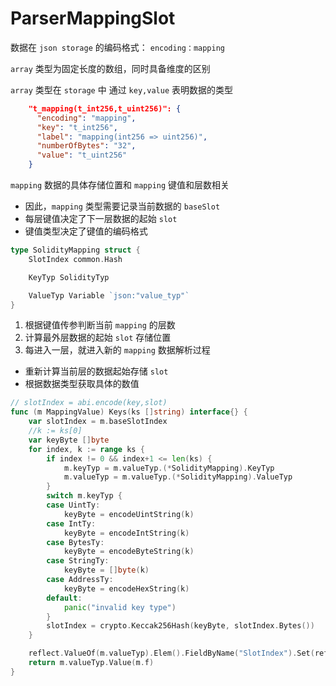 # ParserMappingSlot
数据在 `json storage` 的编码格式： `encoding：mapping`

`array` 类型为固定长度的数组，同时具备维度的区别

`array` 类型在 `storage` 中 通过 `key,value` 表明数据的类型

```json
    "t_mapping(t_int256,t_uint256)": {
      "encoding": "mapping",
      "key": "t_int256",
      "label": "mapping(int256 => uint256)",
      "numberOfBytes": "32",
      "value": "t_uint256"
    }
```
`mapping` 数据的具体存储位置和 `mapping` 键值和层数相关
- 因此，`mapping` 类型需要记录当前数据的 `baseSlot`
- 每层键值决定了下一层数据的起始 `slot`
- 键值类型决定了键值的编码格式
```go
type SolidityMapping struct {
	SlotIndex common.Hash

	KeyTyp SolidityTyp

	ValueTyp Variable `json:"value_typ"`
}
```
1. 根据键值传参判断当前 `mapping` 的层数
2. 计算最外层数据的起始 `slot` 存储位置
3. 每进入一层，就进入新的 `mapping` 数据解析过程
- 重新计算当前层的数据起始存储 `slot`
- 根据数据类型获取具体的数值
```go
// slotIndex = abi.encode(key,slot)
func (m MappingValue) Keys(ks []string) interface{} {
	var slotIndex = m.baseSlotIndex
	//k := ks[0]
	var keyByte []byte
	for index, k := range ks {
		if index != 0 && index+1 <= len(ks) {
			m.keyTyp = m.valueTyp.(*SolidityMapping).KeyTyp
			m.valueTyp = m.valueTyp.(*SolidityMapping).ValueTyp
		}
		switch m.keyTyp {
		case UintTy:
			keyByte = encodeUintString(k)
		case IntTy:
			keyByte = encodeIntString(k)
		case BytesTy:
			keyByte = encodeByteString(k)
		case StringTy:
			keyByte = []byte(k)
		case AddressTy:
			keyByte = encodeHexString(k)
		default:
			panic("invalid key type")
		}
		slotIndex = crypto.Keccak256Hash(keyByte, slotIndex.Bytes())
	}

	reflect.ValueOf(m.valueTyp).Elem().FieldByName("SlotIndex").Set(reflect.ValueOf(slotIndex))
	return m.valueTyp.Value(m.f)
}
```
